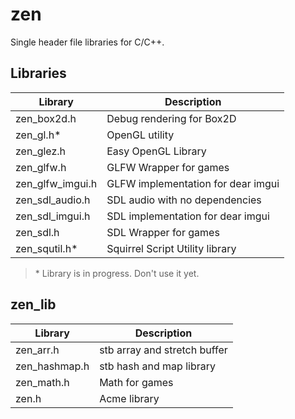 # zen
Single header file libraries for C/C++.


## Libraries

Library | Description
------------ | -------------
zen_box2d.h| Debug rendering for Box2D
zen_gl.h* | OpenGL utility
zen_glez.h | Easy OpenGL Library
zen_glfw.h | GLFW Wrapper for games
zen_glfw_imgui.h | GLFW implementation for dear imgui
zen_sdl_audio.h | SDL audio with no dependencies
zen_sdl_imgui.h | SDL implementation for dear imgui
zen_sdl.h | SDL Wrapper for games
zen_squtil.h* | Squirrel Script Utility library
> \* Library is in progress.  Don't use it yet.

## zen_lib
Library | Description
------------ | -------------
zen_arr.h| stb array and stretch buffer
zen_hashmap.h | stb hash and map library
zen_math.h | Math for games
zen.h | Acme library
